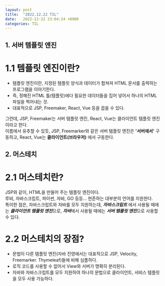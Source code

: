 ```yaml
---
layout: post
title:  "2022.12.22 TIL"
date:   2022-12-22 23:04:24 +0900
categories: TIL
---
```

## 1. 서버 템플릿 엔진
# 1.1 템플릿 엔진이란?
- 템플릿 엔진이란, 지정된 템플릿 양식과 데이터가 합쳐져 HTML 문서를 출력하는 프로그램을 이야기한다.        
- 즉, 정해진 HTML 틀(템플릿)에다 필요한 데이터들을 집어 넣어서 하나의 HTML 파일을 찍어내는 것.   
- 대표적으로 JSP, Freemaker, React, Vue 등을 꼽을 수 있다.   
   
그런데, JSP, Freemaker는 서버 템플릿 엔진, React, Vue는 클라이언트 템플릿 엔진이라고 한다.   
이름에서 유추할 수 있듯, JSP, Freemarker와 같은 서버 템플릿 엔진은 **'서버에서'** 구동하고, React, Vue는 **클라이언트(브라우저)** 에서 구동한다. 

## 2. 머스테치
# 2.1 머스테치란?
JSP와 같이, HTML을 만들어 주는 템플릿 엔진이다.   
루비, 자바스크립트, 파이썬, 자바, GO 등등... 현존하는 대부분의 언어를 지원한다.   
특이한 점은, 자바스크립트와 자바를 모두 지원하는데, ***자바스크립트*** 에서 사용될 때에는 ***클라이언트 템플릿 엔진***으로, ***자바***에서 사용될 때에는 ***서버 템플릿 엔진***으로 사용할 수 있다.

# 2.2 머스테치의 장점?
- 문법이 다른 템플릿 엔진(자바 진영에서는 대표적으로 JSP, Velocity, Freemarker. Thymeleaf)들에 비해 심플하다.
- 로직 코드를 사용할 수 없어서 View와 서버가 명확히 분리된다.
- 자바와 자바스크립트를 모두 지원하여 하나의 문법으로 클라이언트, 서비스 템플릿을 모두 사용 가능하다.